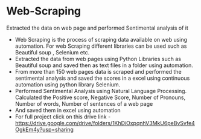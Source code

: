 # Web-Scraping
Extracted the data on web page and performed Sentimental analysis of it
* Web Scraping is the process of scraping data available on web using automation. For web Scraping different libraries can be used such as Beautiful soup , Selenium etc.
* Extracted the data from web pages using Python Libraries such as Beautiful soup and saved then as text files in a folder using automation.
* From more than 150 web pages data is scraped and performed the sentimental analysis and saved the scores in a excel using continuous automation using python library Selenium.  
* Performed Sentimental Analysis using Natural Language Processing. Calculated the Positive score, Negative Score, Number of Pronouns, Number of words, Number of sentences of a web 
  page
* And saved them in excel using automation
* For full project click on this drive link - https://drive.google.com/drive/folders/1KhDiOxpqnhV3MkU6peBvSvfe4OgkEm4y?usp=sharing
